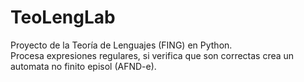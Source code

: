 ﻿# TeoLengLab
Proyecto de la Teoría de Lenguajes (FING) en Python. 
<br>Procesa expresiones regulares, si verifica que son correctas crea un automata no finito episol (AFND-e).
